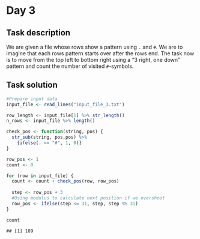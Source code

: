 Day 3
================

## Task description

We are given a file whose rows show a pattern using `.` and `#`. We are
to imagine that each rows pattern starts over after the rows end. The
task now is to move from the top left to bottom right using a “3 right,
one down” pattern and count the number of visited `#`-symbols.

## Task solution

``` r
#Prepare input data
input_file <- read_lines("input_file_3.txt")
```

``` r
row_length <- input_file[1] %>% str_length()
n_rows <- input_file %>% length()

check_pos <- function(string, pos) {
  str_sub(string, pos,pos) %>% 
    {ifelse(. == "#", 1, 0)}
}

row_pos <- 1
count <- 0

for (row in input_file) {
  count <- count + check_pos(row, row_pos)
  
  step <- row_pos + 3
  #Using modulus to calculate next position if we overshoot
  row_pos <- ifelse(step <= 31, step, step %% 31)
}

count
```

    ## [1] 189
